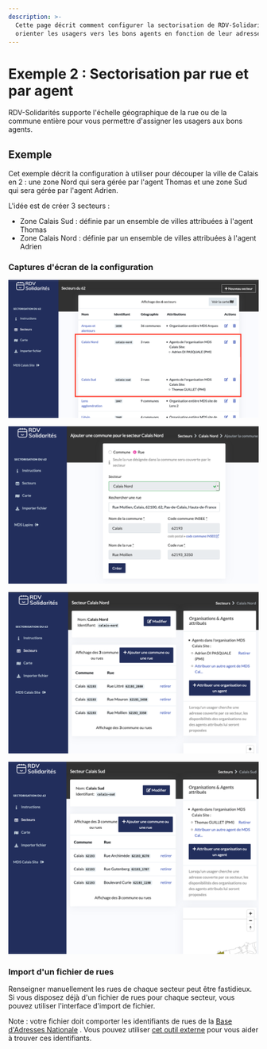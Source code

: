 ```yaml
---
description: >-
  Cette page décrit comment configurer la sectorisation de RDV-Solidarités pour
  orienter les usagers vers les bons agents en fonction de leur adresse précise
---
```


# Exemple 2 : Sectorisation par rue et par agent

RDV-Solidarités supporte l'échelle géographique de la rue ou de la commune entière pour vous permettre d'assigner les usagers aux bons agents.

## Exemple

Cet exemple décrit la configuration à utiliser pour découper la ville de Calais en 2 : une zone Nord qui sera gérée par l'agent Thomas et une zone Sud qui sera gérée par l'agent Adrien. 

L'idée est de créer 3 secteurs : 

* Zone Calais Sud : définie par un ensemble de villes attribuées à l'agent Thomas
* Zone Calais Nord : définie par un ensemble de villes attribuées à l'agent Adrien

### Captures d'écran de la configuration

![](../.gitbook/assets/secteurs%20%281%29.png)

![Formulaire pour ajouter une rue dans la zone Calais Nord](../.gitbook/assets/zone-form.png)

![Secteur Calais Nord : une liste de rues \(incompl&#xE8;te\) et un seul agent assign&#xE9;](../.gitbook/assets/calais-nord.png)

![Secteur Calais Sud : une autre liste de rues \(incompl&#xE8;te\) et un seul agent assign&#xE9;](../.gitbook/assets/calais-sud.png)

### Import d'un fichier de rues

Renseigner manuellement les rues de chaque secteur peut être fastidieux. Si vous disposez déjà d'un fichier de rues pour chaque secteur, vous pouvez utiliser l'interface d'import de fichier. 

Note : votre fichier doit comporter les identifiants de rues de la [Base d'Adresses Nationale](https://adresse.data.gouv.fr/) . Vous pouvez utiliser [cet outil externe](https://adresse.data.gouv.fr/csv) pour vous aider à trouver ces identifiants.

